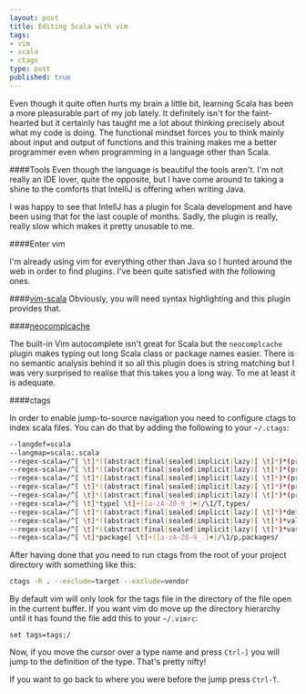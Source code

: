 ```yaml
---
layout: post
title: Editing Scala with vim
tags:
- vim
- scala
- ctags
type: post
published: true
---
```


Even though it quite often hurts my brain a little bit, learning Scala has been
a more pleasurable part of my job lately. It definitely isn't for the
faint-hearted but it certainly has taught me a lot about thinking precisely about
what my code is doing. The functional mindset forces you to think mainly about
input and output of functions and this training makes me a better programmer
even when programming in a language other than Scala.

####Tools
Even though the language is beautiful the tools aren't. I'm not really an IDE
lover, quite the opposite, but I have come around to taking a shine to the
comforts that IntelliJ is offering when writing Java.

I was happy to see that IntellJ has a plugin for Scala development and have
been using that for the last couple of months. Sadly, the plugin is really,
really slow which makes it pretty unusable to me.

####Enter vim

I'm already using vim for everything other than Java so I hunted around the
web in order to find plugins. I've been quite satisfied with the
following ones.

####[vim-scala](vim-scala)
Obviously, you will need syntax highlighting and this plugin provides that.

####[neocomplcache](https://github.com/Shougo/neocomplcache)

The built-in Vim autocomplete isn't great for Scala but the `neocomplcache` plugin
makes typing out long Scala class or package names easier. There is no
semantic analysis behind it so all this plugin does is string matching but
I was very surprised to realise that this takes you a long way. To me at least
it is adequate.

####ctags

In order to enable jump-to-source navigation you need to configure ctags to
index scala files. You can do that by adding the following to your `~/.ctags`:

```bash
--langdef=scala
--langmap=scala:.scala
--regex-scala=/^[ \t]*((abstract|final|sealed|implicit|lazy)[ \t]*)*(private|protected)?[ \t]*class[ \t]+([a-zA-Z0-9_]+)/\4/c,classes/
--regex-scala=/^[ \t]*((abstract|final|sealed|implicit|lazy)[ \t]*)*(private|protected)?[ \t]*object[ \t]+([a-zA-Z0-9_]+)/\4/c,objects/
--regex-scala=/^[ \t]*((abstract|final|sealed|implicit|lazy)[ \t]*)*(private|protected)?[ \t]*case class[ \t]+([a-zA-Z0-9_]+)/\4/c,case classes/
--regex-scala=/^[ \t]*((abstract|final|sealed|implicit|lazy)[ \t]*)*(private|protected)?[ \t]*case object[ \t]+([a-zA-Z0-9_]+)/\4/c,case objects/
--regex-scala=/^[ \t]*((abstract|final|sealed|implicit|lazy)[ \t]*)*(private|protected)?[ \t]*trait[ \t]+([a-zA-Z0-9_]+)/\4/t,traits/
--regex-scala=/^[ \t]*type[ \t]+([a-zA-Z0-9_]+)/\1/T,types/
--regex-scala=/^[ \t]*((abstract|final|sealed|implicit|lazy)[ \t]*)*def[ \t]+([a-zA-Z0-9_]+)/\3/m,methods/
--regex-scala=/^[ \t]*((abstract|final|sealed|implicit|lazy)[ \t]*)*val[ \t]+([a-zA-Z0-9_]+)/\3/l,constants/
--regex-scala=/^[ \t]*((abstract|final|sealed|implicit|lazy)[ \t]*)*var[ \t]+([a-zA-Z0-9_]+)/\3/l,variables/
--regex-scala=/^[ \t]*package[ \t]+([a-zA-Z0-9_.]+)/\1/p,packages/
```

After having done that you need to run ctags from the root of your project
directory with something like this:

```bash
ctags -R . --exclude=target --exclude=vendor
```

By default vim will only look for the tags file in the directory of the file
open in the current buffer. If you want vim do move up the directory hierarchy
until it has found the file add this to your `~/.vimrc`:

```vim
set tags=tags;/
```

Now, if you move the cursor over a type name and press `Ctrl-]` you will jump
to the definition of the type. That's pretty nifty!

If you want to go back to where you were before the jump press `Ctrl-T`.
